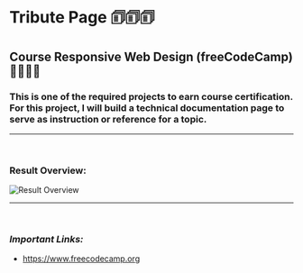 # **Tribute Page** 🗊🗊🗊

## **Course Responsive Web Design (freeCodeCamp)** 🧑🏻‍🚀🚀

### This is one of the required projects to earn course certification. For this project, I will build a technical documentation page to serve as instruction or reference for a topic.

---

<br>

### **Result Overview:**

![Result Overview]()

---

<br>

### _Important Links:_

- https://www.freecodecamp.org

